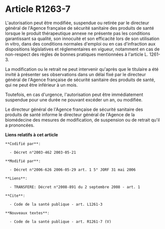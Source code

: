 # Article R1263-7

L'autorisation peut être modifiée, suspendue ou retirée par le directeur général de l'Agence française de sécurité sanitaire
des produits de santé lorsque le produit thérapeutique annexe ne présente pas les conditions garantissant sa qualité, son
innocuité et son efficacité lors de son utilisation in vitro, dans des conditions normales d'emploi ou en cas d'infraction
aux dispositions législatives et réglementaires en vigueur, notamment en cas de non-respect des règles de bonnes pratiques
mentionnées à l'article L. 1261-3.

La modification ou le retrait ne peut intervenir qu'après que le titulaire a été invité à présenter ses observations dans un
délai fixé par le directeur général de l'Agence française de sécurité sanitaire des produits de santé, qui ne peut être
inférieur à un mois.

Toutefois, en cas d'urgence, l'autorisation peut être immédiatement suspendue pour une durée ne pouvant excéder un an, ou
modifiée.

Le directeur général de l'Agence française de sécurité sanitaire des produits de santé informe le directeur général de
l'Agence de la biomédecine des mesures de modification, de suspension ou de retrait qu'il a prononcées.

**Liens relatifs à cet article**

	**Codifié par**:

	  - Décret n°2003-462 2003-05-21

	**Modifié par**:

	  - Décret n°2006-626 2006-05-29 art. 1 5° JORF 31 mai 2006

	**Liens**:

	  - TRANSFERE: Décret n°2008-891 du 2 septembre 2008 - art. 1

	**Cite**:

	  - Code de la santé publique - art. L1261-3

	**Nouveaux textes**:

	  - Code de la santé publique - art. R1261-7 (V)
